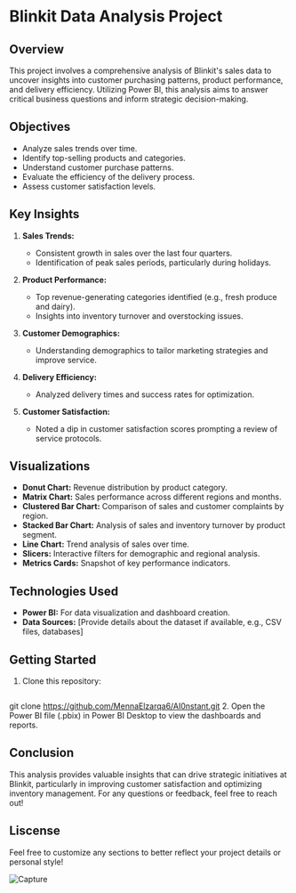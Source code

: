 # Blinkit Data Analysis Project

## Overview

This project involves a comprehensive analysis of Blinkit's sales data to uncover insights into customer purchasing patterns, product performance, and delivery efficiency. Utilizing Power BI, this analysis aims to answer critical business questions and inform strategic decision-making.

## Objectives

- Analyze sales trends over time.
- Identify top-selling products and categories.
- Understand customer purchase patterns.
- Evaluate the efficiency of the delivery process.
- Assess customer satisfaction levels.

## Key Insights

1. **Sales Trends:**
   - Consistent growth in sales over the last four quarters.
   - Identification of peak sales periods, particularly during holidays.

2. **Product Performance:**
   - Top revenue-generating categories identified (e.g., fresh produce and dairy).
   - Insights into inventory turnover and overstocking issues.

3. **Customer Demographics:**
   - Understanding demographics to tailor marketing strategies and improve service.

4. **Delivery Efficiency:**
   - Analyzed delivery times and success rates for optimization.

5. **Customer Satisfaction:**
   - Noted a dip in customer satisfaction scores prompting a review of service protocols.

## Visualizations

- **Donut Chart:** Revenue distribution by product category.
- **Matrix Chart:** Sales performance across different regions and months.
- **Clustered Bar Chart:** Comparison of sales and customer complaints by region.
- **Stacked Bar Chart:** Analysis of sales and inventory turnover by product segment.
- **Line Chart:** Trend analysis of sales over time.
- **Slicers:** Interactive filters for demographic and regional analysis.
- **Metrics Cards:** Snapshot of key performance indicators.

## Technologies Used

- **Power BI:** For data visualization and dashboard creation.
- **Data Sources:** [Provide details about the dataset if available, e.g., CSV files, databases]

## Getting Started

1. Clone this repository:
   ```bash
git clone https://github.com/MennaElzarqa6/AI0nstant.git
2. Open the Power BI file (.pbix) in Power BI Desktop to view the dashboards and reports.

## Conclusion
This analysis provides valuable insights that can drive strategic initiatives at Blinkit,
particularly in improving customer satisfaction and optimizing inventory management. 
For any questions or feedback, feel free to reach out!

## Liscense 
Feel free to customize any sections to better reflect your project details or personal style!

![Capture](https://github.com/user-attachments/assets/baf2ad28-fc6e-473c-83cd-ea688662867b)

